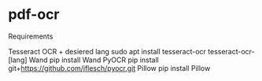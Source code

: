 # pdf-ocr
Requirements

Tesseract OCR + desiered lang
sudo apt install tesseract-ocr tesseract-ocr-[lang]
Wand
pip install Wand
PyOCR
pip install git+https://github.com/jflesch/pyocr.git
Pillow
pip install Pillow
